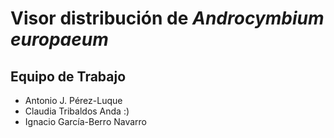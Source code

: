 # Visor distribución de *Androcymbium europaeum* 


## Equipo de Trabajo
- Antonio J. Pérez-Luque
- Claudia Tribaldos Anda :)
- Ignacio García-Berro Navarro